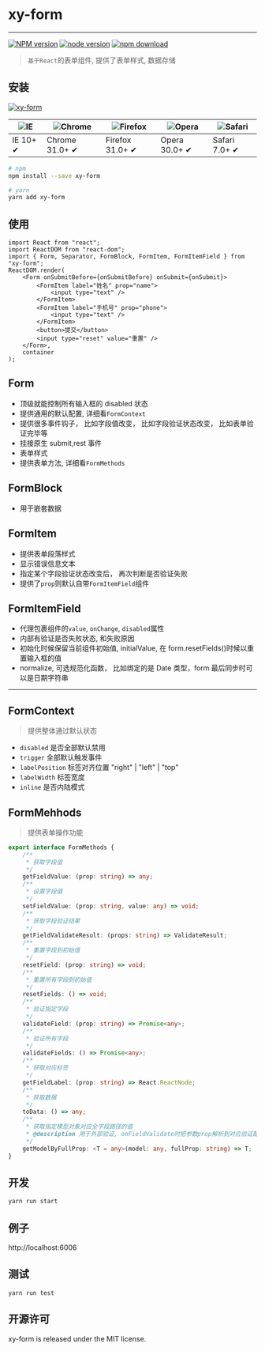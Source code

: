 # xy-form

---

[![NPM version][npm-image]][npm-url]
[![node version][node-image]][node-url]
[![npm download][download-image]][download-url]

[npm-image]: http://img.shields.io/npm/v/xy-form.svg?style=flat-square
[npm-url]: http://npmjs.org/package/xy-form
[node-image]: https://img.shields.io/badge/node.js-%3E=_0.10-green.svg?style=flat-square
[node-url]: http://nodejs.org/download/
[download-image]: https://img.shields.io/npm/dm/xy-form.svg?style=flat-square
[download-url]: https://npmjs.org/package/xy-form

> `基于React`的表单组件, 提供了表单样式, 数据存储

## 安装

[![xy-form](https://nodei.co/npm/xy-form.png)](https://npmjs.org/package/xy-form)

| ![IE](https://github.com/alrra/browser-logos/blob/master/src/edge/edge_48x48.png?raw=true) | ![Chrome](https://github.com/alrra/browser-logos/blob/master/src/chrome/chrome_48x48.png?raw=true) | ![Firefox](https://github.com/alrra/browser-logos/blob/master/src/firefox/firefox_48x48.png?raw=true) | ![Opera](https://github.com/alrra/browser-logos/blob/master/src/opera/opera_48x48.png?raw=true) | ![Safari](https://github.com/alrra/browser-logos/blob/master/src/safari/safari_48x48.png?raw=true) |
| ------------------------------------------------------------------------------------------ | -------------------------------------------------------------------------------------------------- | ----------------------------------------------------------------------------------------------------- | ----------------------------------------------------------------------------------------------- | -------------------------------------------------------------------------------------------------- |
| IE 10+ ✔                                                                                   | Chrome 31.0+ ✔                                                                                     | Firefox 31.0+ ✔                                                                                       | Opera 30.0+ ✔                                                                                   | Safari 7.0+ ✔                                                                                      |

```sh
# npm
npm install --save xy-form

# yarn
yarn add xy-form
```

## 使用

```tsx
import React from "react";
import ReactDOM from "react-dom";
import { Form, Separator, FormBlock, FormItem, FormItemField } from "xy-form";
ReactDOM.render(
    <Form onSubmitBefore={onSubmitBefore} onSubmit={onSubmit}>
        <FormItem label="姓名" prop="name">
            <input type="text" />
        </FormItem>
        <FormItem label="手机号" prop="phone">
            <input type="text" />
        </FormItem>
        <button>提交</button>
        <input type="reset" value="重置" />
    </Form>,
    container
);
```

## Form

-   顶级就能控制所有输入框的 disabled 状态
-   提供通用的默认配置, 详细看`FormContext`
-   提供很多事件钩子， 比如字段值改变， 比如字段验证状态改变， 比如表单验证完毕等
-   挂接原生 submit,rest 事件
-   表单样式
-   提供表单方法, 详细看`FormMethods`

## FormBlock

-   用于嵌套数据

## FormItem

-   提供表单段落样式
-   显示错误信息文本
-   指定某个字段验证状态改变后， 再次判断是否验证失败
-   提供了`prop`则默认自带`FormItemField`组件

## FormItemField

-   代理包裹组件的`value`, `onChange`, `disabled`属性
-   内部有验证是否失败状态, 和失败原因
-   初始化时候保留当前组件初始值, initialValue, 在 form.resetFields()时候以重置输入框的值
-   normalize, 可选规范化函数， 比如绑定的是 Date 类型，form 最后同步时可以是日期字符串

---

## FormContext

> 提供整体通过默认状态

-   `disabled` 是否全部默认禁用
-   `trigger` 全部默认触发事件
-   `labelPosition` 标签对齐位置 "right" | "left" | "top"
-   `labelWidth` 标签宽度
-   `inline` 是否内陆模式

## FormMehhods

> 提供表单操作功能

```ts
export interface FormMethods {
    /**
     * 获取字段值
     */
    getFieldValue: (prop: string) => any;
    /**
     * 设置字段值
     */
    setFieldValue: (prop: string, value: any) => void;
    /**
     * 获取字段验证结果
     */
    getFieldValidateResult: (props: string) => ValidateResult;
    /**
     * 重置字段到初始值
     */
    resetField: (prop: string) => void;
    /**
     * 重置所有字段到初始值
     */
    resetFields: () => void;
    /**
     * 验证指定字段
     */
    validateField: (prop: string) => Promise<any>;
    /**
     * 验证所有字段
     */
    validateFields: () => Promise<any>;
    /**
     * 获取对应标签
     */
    getFieldLabel: (prop: string) => React.ReactNode;
    /**
     * 获取数据
     */
    toData: () => any;
    /**
     * 获取指定模型对象对应全字段路径的值
     * @description 用于外部验证, onFieldValidate时把参数prop解析到对应验证配置
     */
    getModelByFullProp: <T = any>(model: any, fullProp: string) => T;
}
```

## 开发

```sh
yarn run start
```

## 例子

http://localhost:6006

## 测试

```
yarn run test
```

## 开源许可

xy-form is released under the MIT license.
